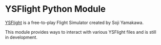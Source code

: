 # YSFlight Python Module

[YSFlight](https://github.com/captainys/YSFLIGHT) is a free-to-play Flight Simulator created by Soji Yamakawa. 

This module provides ways to interact with various YSFlight files and is still in development.

